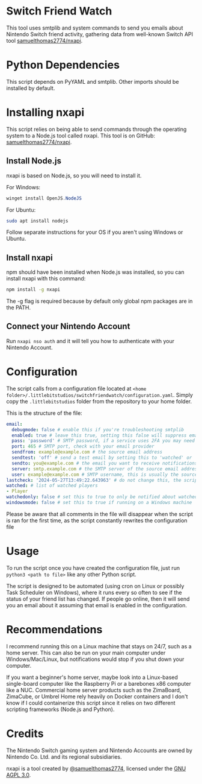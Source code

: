 # Switch Friend Watch
This tool uses smtplib and system commands to send you emails about Nintendo Switch friend activity, gathering data from well-known Switch API tool [samuelthomas2774/nxapi](https://github.com/samuelthomas2774/nxapi).

# Python Dependencies
This script depends on PyYAML and smtplib. Other imports should be installed by default.

# Installing nxapi
This script relies on being able to send commands through the operating system to a Node.js tool called nxapi. This tool is on GitHub: [samuelthomas2774/nxapi](https://github.com/samuelthomas2774/nxapi).

## Install Node.js
nxapi is based on Node.js, so you will need to install it.

For Windows:
```powershell
winget install OpenJS.NodeJS
```

For Ubuntu:
```bash
sudo apt install nodejs
```

Follow separate instructions for your OS if you aren't using Windows or Ubuntu.

## Install nxapi
npm should have been installed when Node.js was installed, so you can install nxapi with this command:
```bash
npm install -g nxapi
```
The -g flag is required because by default only global npm packages are in the PATH.

## Connect your Nintendo Account
Run `nxapi nso auth` and it will tell you how to authenticate with your Nintendo Account.

# Configuration
The script calls from a configuration file located at `<home folder>/.littlebitstudios/switchfriendwatch/configuration.yaml`. Simply copy the `.littlebitstudios` folder from the repository to your home folder.

This is the structure of the file:
```yaml
email:
  debugmode: false # enable this if you're troubleshooting smtplib
  enabled: true # leave this true, setting this false will suppress emails
  pass: 'password' # SMTP password, if a service uses 2FA you may need a specific app password
  port: 465 # SMTP port, check with your email provider
  sendfrom: example@example.com # the source email address
  sendtest: 'off' # send a test email by setting this to 'watched' or 'unwatched' and running the script
  sendto: you@example.com # the email you want to receive notifications at
  server: smtp.example.com # the SMTP server of the source email address
  user: example@example.com # SMTP username, this is usually the source email address but could be different depending on provider
lastcheck: '2024-05-27T13:49:22.643963' # do not change this, the script uses this timestamp as a reference for when it last ran
watched: # list of watched players
- Player
watchedonly: false # set this to true to only be notified about watched players
windowsmode: false # set this to true if running on a Windows machine
```

Please be aware that all comments in the file will disappear when the script is ran for the first time, as the script constantly rewrites the configuration file 

# Usage
To run the script once you have created the configuration file, just run `python3 <path to file>` like any other Python script.

The script is designed to be automated (using cron on Linux or possibly Task Scheduler on Windows), where it runs every so often to see if the status of your friend list has changed. If people go online, then it will send you an email about it assuming that email is enabled in the configuration.

# Recommendations
I recommend running this on a Linux machine that stays on 24/7, such as a home server. This can also be run on your main computer under Windows/Mac/Linux, but notifications would stop if you shut down your computer. 

If you want a beginner's home server, maybe look into a Linux-based single-board computer like the Raspberry Pi or a barebones x86 computer like a NUC. Commercial home server products such as the ZimaBoard, ZimaCube, or Umbrel Home rely heavily on Docker containers and I don't know if I could containerize this script since it relies on two different scripting frameworks (Node.js and Python).

# Credits
The Nintendo Switch gaming system and Nintendo Accounts are owned by Nintendo Co. Ltd. and its regional subsidiaries.

nxapi is a tool created by [@samuelthomas2774](https://github.com/samuelthomas2774), licensed under the [GNU AGPL 3.0](https://www.gnu.org/licenses/agpl-3.0).
